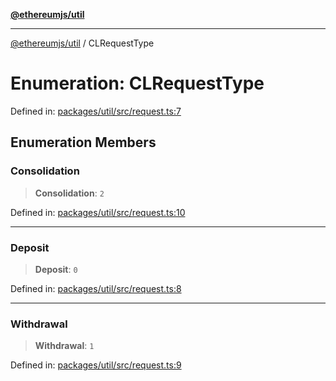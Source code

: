 [**@ethereumjs/util**](../README.md)

***

[@ethereumjs/util](../README.md) / CLRequestType

# Enumeration: CLRequestType

Defined in: [packages/util/src/request.ts:7](https://github.com/Dargon789/ethereumjs-monorepo/blob/master/packages/util/src/request.ts#L7)

## Enumeration Members

### Consolidation

> **Consolidation**: `2`

Defined in: [packages/util/src/request.ts:10](https://github.com/Dargon789/ethereumjs-monorepo/blob/master/packages/util/src/request.ts#L10)

***

### Deposit

> **Deposit**: `0`

Defined in: [packages/util/src/request.ts:8](https://github.com/Dargon789/ethereumjs-monorepo/blob/master/packages/util/src/request.ts#L8)

***

### Withdrawal

> **Withdrawal**: `1`

Defined in: [packages/util/src/request.ts:9](https://github.com/Dargon789/ethereumjs-monorepo/blob/master/packages/util/src/request.ts#L9)
